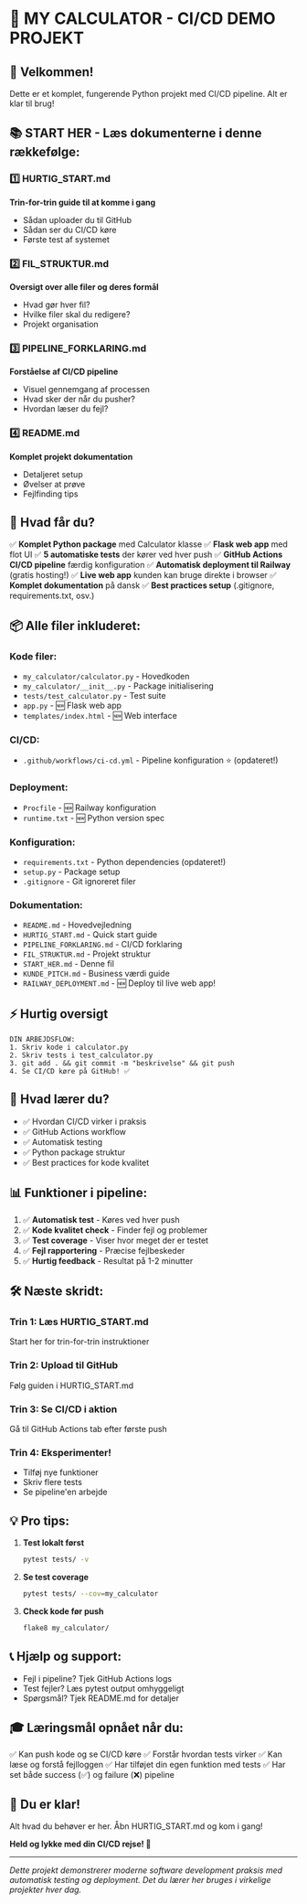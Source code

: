 # 🎉 MY CALCULATOR - CI/CD DEMO PROJEKT

## 🌟 Velkommen!

Dette er et komplet, fungerende Python projekt med CI/CD pipeline. Alt er klar til brug!

## 📚 START HER - Læs dokumenterne i denne rækkefølge:

### 1️⃣ HURTIG_START.md
**Trin-for-trin guide til at komme i gang**
- Sådan uploader du til GitHub
- Sådan ser du CI/CD køre
- Første test af systemet

### 2️⃣ FIL_STRUKTUR.md
**Oversigt over alle filer og deres formål**
- Hvad gør hver fil?
- Hvilke filer skal du redigere?
- Projekt organisation

### 3️⃣ PIPELINE_FORKLARING.md
**Forståelse af CI/CD pipeline**
- Visuel gennemgang af processen
- Hvad sker der når du pusher?
- Hvordan læser du fejl?

### 4️⃣ README.md
**Komplet projekt dokumentation**
- Detaljeret setup
- Øvelser at prøve
- Fejlfinding tips

## 🚀 Hvad får du?

✅ **Komplet Python package** med Calculator klasse
✅ **Flask web app** med flot UI
✅ **5 automatiske tests** der kører ved hver push
✅ **GitHub Actions CI/CD pipeline** færdig konfiguration
✅ **Automatisk deployment til Railway** (gratis hosting!)
✅ **Live web app** kunden kan bruge direkte i browser
✅ **Komplet dokumentation** på dansk
✅ **Best practices setup** (.gitignore, requirements.txt, osv.)

## 📦 Alle filer inkluderet:

### Kode filer:
- `my_calculator/calculator.py` - Hovedkoden
- `my_calculator/__init__.py` - Package initialisering
- `tests/test_calculator.py` - Test suite
- `app.py` - 🆕 Flask web app
- `templates/index.html` - 🆕 Web interface

### CI/CD:
- `.github/workflows/ci-cd.yml` - Pipeline konfiguration ⭐ (opdateret!)

### Deployment:
- `Procfile` - 🆕 Railway konfiguration
- `runtime.txt` - 🆕 Python version spec

### Konfiguration:
- `requirements.txt` - Python dependencies (opdateret!)
- `setup.py` - Package setup
- `.gitignore` - Git ignoreret filer

### Dokumentation:
- `README.md` - Hovedvejledning
- `HURTIG_START.md` - Quick start guide
- `PIPELINE_FORKLARING.md` - CI/CD forklaring
- `FIL_STRUKTUR.md` - Projekt struktur
- `START_HER.md` - Denne fil
- `KUNDE_PITCH.md` - Business værdi guide
- `RAILWAY_DEPLOYMENT.md` - 🆕 Deploy til live web app!

## ⚡ Hurtig oversigt

```
DIN ARBEJDSFLOW:
1. Skriv kode i calculator.py
2. Skriv tests i test_calculator.py
3. git add . && git commit -m "beskrivelse" && git push
4. Se CI/CD køre på GitHub! ✅
```

## 🎯 Hvad lærer du?

- ✅ Hvordan CI/CD virker i praksis
- ✅ GitHub Actions workflow
- ✅ Automatisk testing
- ✅ Python package struktur
- ✅ Best practices for kode kvalitet

## 📊 Funktioner i pipeline:

1. ✅ **Automatisk test** - Køres ved hver push
2. ✅ **Kode kvalitet check** - Finder fejl og problemer
3. ✅ **Test coverage** - Viser hvor meget der er testet
4. ✅ **Fejl rapportering** - Præcise fejlbeskeder
5. ✅ **Hurtig feedback** - Resultat på 1-2 minutter

## 🛠️ Næste skridt:

### Trin 1: Læs HURTIG_START.md
Start her for trin-for-trin instruktioner

### Trin 2: Upload til GitHub
Følg guiden i HURTIG_START.md

### Trin 3: Se CI/CD i aktion
Gå til GitHub Actions tab efter første push

### Trin 4: Eksperimenter!
- Tilføj nye funktioner
- Skriv flere tests
- Se pipeline'en arbejde

## 💡 Pro tips:

1. **Test lokalt først**
   ```bash
   pytest tests/ -v
   ```

2. **Se test coverage**
   ```bash
   pytest tests/ --cov=my_calculator
   ```

3. **Check kode før push**
   ```bash
   flake8 my_calculator/
   ```

## 📞 Hjælp og support:

- Fejl i pipeline? Tjek GitHub Actions logs
- Test fejler? Læs pytest output omhyggeligt
- Spørgsmål? Tjek README.md for detaljer

## 🎓 Læringsmål opnået når du:

✅ Kan push kode og se CI/CD køre
✅ Forstår hvordan tests virker
✅ Kan læse og forstå fejlloggen
✅ Har tilføjet din egen funktion med tests
✅ Har set både success (✅) og failure (❌) pipeline

## 🌟 Du er klar!

Alt hvad du behøver er her. Åbn HURTIG_START.md og kom i gang!

**Held og lykke med din CI/CD rejse! 🚀**

---

*Dette projekt demonstrerer moderne software development praksis med automatisk testing og deployment. Det du lærer her bruges i virkelige projekter hver dag.*
